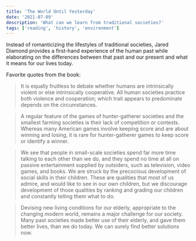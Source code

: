 ```yaml
---
title: 'The World Until Yesterday'
date: '2021-07-09'
description: 'What can we learn from traditional societies?'
tags: ['reading', 'history', 'environment']
---
```


Instead of romanticizing the lifestyles of traditional societies, Jared Diamond provides a first-hand experience of the human past while elaborating on the differences between that past and our present and what it means for our lives today.

Favorite quotes from the book:

> It is equally fruitless to debate whether humans are intrinsically violent or else intrinsically cooperative. All human societies practice both violence and cooperation; which trait appears to predominate depends on the circumstances.

> A regular feature of the games of hunter-gatherer societies and the smallest farming societies is their lack of competition or contests. Whereas many American games involve keeping score and are about winning and losing, it is rare for hunter-gatherer games to keep score or identify a winner.

> We see that people in small-scale societies spend far more time talking to each other than we do, and they spend no time at all on passive entertainment supplied by outsiders, such as television, video games, and books. We are struck by the precocious development of social skills in their children. These are qualities that most of us admire, and would like to see in our own children, but we discourage development of those qualities by ranking and grading our children and constantly telling them what to do.

> Devising new living conditions for our elderly, appropriate to the changing modern world, remains a major challenge for our society. Many past societies made better use of their elderly, and gave them better lives, than we do today. We can surely find better solutions now.
